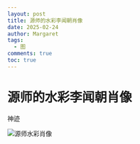 ```yaml
---
layout: post
title: 源师的水彩李闻朝肖像
date: 2025-02-24
author: Margaret
tags:
  - 图
comments: true
toc: true
---
```


# 源师的水彩李闻朝肖像
神迹

![源师水彩肖像](https://s2.loli.net/2025/02/25/dXhJ1bSYvGjy7EH.jpg)
